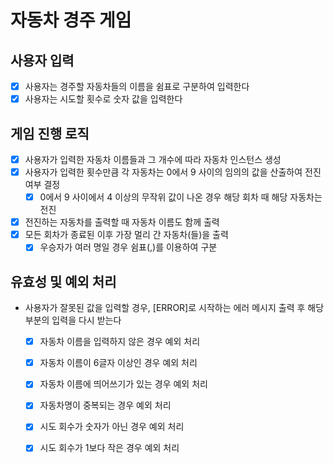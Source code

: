 # 자동차 경주 게임

## 사용자 입력

- [x] 사용자는 경주할 자동차들의 이름을 쉼표로 구분하여 입력한다
- [x] 사용자는 시도할 횟수로 숫자 값을 입력한다

## 게임 진행 로직

- [x] 사용자가 입력한 자동차 이름들과 그 개수에 따라 자동차 인스턴스 생성
- [x] 사용자가 입력한 횟수만큼 각 자동차는 0에서 9 사이의 임의의 값을 산출하여 전진 여부 결정
  - [x] 0에서 9 사이에서 4 이상의 무작위 값이 나온 경우 해당 회차 때 해당 자동차는 전진
- [x] 전진하는 자동차를 출력할 때 자동차 이름도 함께 출력
- [x] 모든 회차가 종료된 이후 가장 멀리 간 자동차(들)을 출력
  - [x] 우승자가 여러 명일 경우 쉼표(,)를 이용하여 구분

## 유효성 및 예외 처리
- 사용자가 잘못된 값을 입력할 경우, [ERROR]로 시작하는 에러 메시지 출력 후 해당 부분의 입력을 다시 받는다
  - [x] 자동차 이름을 입력하지 않은 경우 예외 처리
  - [x] 자동차 이름이 6글자 이상인 경우 예외 처리 
  - [x] 자동차 이름에 띄어쓰기가 있는 경우 예외 처리
  - [x] 자동차명이 중복되는 경우 예외 처리
  - [x] 시도 회수가 숫자가 아닌 경우 예외 처리
  - [x] 시도 회수가 1보다 작은 경우 예외 처리
  